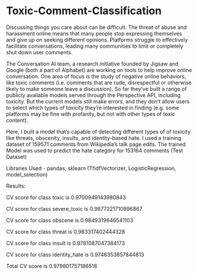# Toxic-Comment-Classification


Discussing things you care about can be difficult. The threat of abuse and harassment online means that many people stop expressing themselves and give up on seeking different opinions. Platforms struggle to effectively facilitate conversations, leading many communities to limit or completely shut down user comments.

The Conversation AI team, a research initiative founded by Jigsaw and Google (both a part of Alphabet) are working on tools to help improve online conversation. One area of focus is the study of negative online behaviors, like toxic comments (i.e. comments that are rude, disrespectful or otherwise likely to make someone leave a discussion). So far they’ve built a range of publicly available models served through the Perspective API, including toxicity. But the current models still make errors, and they don’t allow users to select which types of toxicity they’re interested in finding (e.g. some platforms may be fine with profanity, but not with other types of toxic content).

Here, I built a  model that’s capable of detecting different types of of toxicity like threats, obscenity, insults, and identity-based hate. I used a training dataset of 159571 comments from Wikipedia’s talk page edits. The trained Model was used to predict the hate category for 153164 comments (Test Dataset)

Libraries Used - pandas, sklearn (TfidfVectorizer, LogisticRegression, model_selection)

Results:

CV score for class toxic is 0.9700949143980843

CV score for class severe_toxic is 0.9877221710996867

CV score for class obscene is 0.9849319646541103

CV score for class threat is 0.983317402444328

CV score for class insult is 0.9781087047384173

CV score for class identity_hate is 0.9746353857844813

Total CV score is 0.979801757186518


